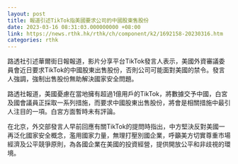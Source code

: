 ```yaml
---
layout: post
title: 報道引述TikTok指美國要求公司的中國股東售股份
date: 2023-03-16 08:31:03.000000000 +08:00
link: https://news.rthk.hk/rthk/ch/component/k2/1692158-20230316.htm
categories: rthk
---
```


路透社引述華爾街日報報道，影片分享平台TikTok發言人表示，美國外資審議委員會近日要求TikTok的中國股東出售股份，否則公司可能面對美國的禁令。發言人強調，強制出售股份無助解決國家安全問題。

路透社報道，美國憂慮在當地擁有超過1億用戶的TikTok，將數據交予中國，白宮及國會議員正採取一系列措施，而要求中國股東出售股份，將會是相關措施中最引人注目的一項。白宮方面暫時未有評論。

在北京，外交部發言人早前回應有關TikTok的提問時指出，中方堅決反對美國一再泛化國家安全概念，濫用國家力量，無理打壓別國企業，呼籲美方切實尊重市場經濟及公平競爭原則，為各國企業在美國的投資經營，提供開放公平和非歧視的環境。
